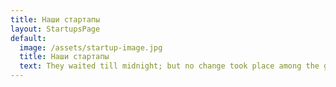 ```yaml
---
title: Наши стартапы
layout: StartupsPage
default:
  image: /assets/startup-image.jpg
  title: Наши стартапы
  text: They waited till midnight; but no change took place among the guards, and it became apparent that thei yielding to sleep could not be counted on. They waited till midnight; but no change took place among the guards, and it became apparent that their yielding to sleep could not be counted on.
---
```

